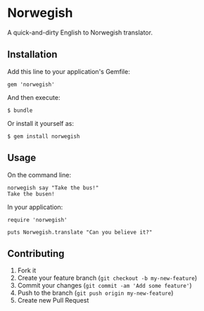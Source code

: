 # Norwegish

A quick-and-dirty English to Norwegish translator.

## Installation

Add this line to your application's Gemfile:

    gem 'norwegish'

And then execute:

    $ bundle

Or install it yourself as:

    $ gem install norwegish

## Usage

On the command line:

    norwegish say "Take the bus!"
    Take the busen!

In your application:

    require 'norwegish'

    puts Norwegish.translate "Can you believe it?"

## Contributing

1. Fork it
2. Create your feature branch (`git checkout -b my-new-feature`)
3. Commit your changes (`git commit -am 'Add some feature'`)
4. Push to the branch (`git push origin my-new-feature`)
5. Create new Pull Request
